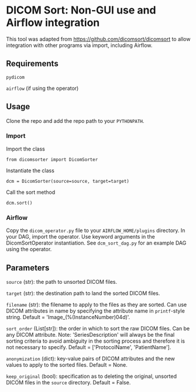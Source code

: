 # DICOM Sort: Non-GUI use and Airflow integration

This tool was adapted from https://github.com/dicomsort/dicomsort to allow integration with other programs via import, 
including Airflow. 


## Requirements

`pydicom`

`airflow` (if using the operator)

## Usage

Clone the repo and add the repo path to your `PYTHONPATH`.

### Import

Import the class

`from dicomsorter import DicomSorter`

Instantiate the class

`dcm = DicomSorter(source=source, target=target)`

Call the sort method

`dcm.sort()`

### Airflow

Copy the `dicom_operator.py` file to your `AIRFLOW_HOME/plugins` directory. In your DAG, import the operator. Use
keyword arguments in the DicomSortOperator instantiation. See `dcm_sort_dag.py` for an example DAG using the operator.


## Parameters

`source` (str): the path to unsorted DICOM files.

`target` (str): the destination path to land the sorted DICOM files.

`filename` (str): the filename to apply to the files as they are sorted. Can use DICOM attributes in name by specifying
the attribute name in `printf`-style string. Default = 'Image_(%(InstanceNumber)04d)'.

`sort_order` (List[str]): the order in which to sort the raw DICOM files. Can be any DICOM attribute. Note: 
'SeriesDescription' will always be the final sorting criteria to avoid ambiguity in the sorting process and therefore it 
is not necessary to specify. Default = ['ProtocolName', 'PatientName'].

`anonymization` (dict): key-value pairs of DICOM attributes and the new values to apply to the sorted files. 
Default = None.

`keep_original` (bool): specification as to deleting the original, unsorted DICOM files in the `source` directory. 
Default = False. 